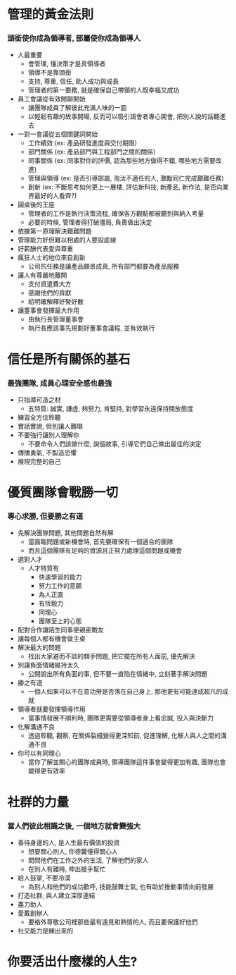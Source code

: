# 管理的黃金法則
### 頭銜使你成為領導者, 部屬使你成為領導人
- 人最重要
  - 會管理, 懂決策才是真領導者
  - 領導不是靠頭銜
  - 支持, 尊重, 信任, 助人成功與成長
  - 管理者的第一要務, 就是確保自己帶領的人既幸福又成功
- 員工會議從有效閒聊開始
  - 讓團隊成員了解彼此充滿人味的一面
  - 以輕鬆有趣的故事開場, 反而可以吸引語會者專心開會, 把別人說的話聽進去
- 一對一會議從五個關鍵詞開始
  - 工作績效 (ex: 產品研發進度與交付期限)
  - 部門關係 (ex: 產品部門與工程部門之間的關係)
  - 同事關係 (ex: 同事對你的評價, 認為那些地方做得不錯, 哪些地方需要改進)
  - 管理與領導 (ex: 是否引導部屬, 淘汰不適任的人, 激勵同仁完成艱難任務)
  - 創新 (ex: 不斷思考如何更上一層樓, 評估新科技, 新產品, 新作法, 是否向業界最好的人看齊?)
- 圓桌後的王座
  - 管理者的工作是執行決策流程, 確保各方觀點都被聽到與納入考量
  - 必要的時候, 管理者得打破僵局, 負責做出決定
- 依據第一原理解決艱難問題
- 管理能力好但難以相處的人要設底線
- 好薪酬代表愛與尊重
- 瘋狂人士的地位來自創新
  - 公司的任務是讓產品願景成真, 所有部門都要為產品服務
- 讓人有尊嚴地離開
  - 支付資遣費大方
  - 感謝他們的貢獻
  - 給明確解釋好聚好散
- 讓董事會發揮最大作用
  - 由執行長管理董事會
  - 執行長應該事先規劃好董事會議程, 並有效執行

# 信任是所有關係的基石
### 最強團隊, 成員心理安全感也最強
- 只指導可造之材
  - 五特質: 誠實, 謙虛, 夠努力, 肯堅持, 對學習永遠保持開放態度
- 練習全方位聆聽
- 實話實說, 但別讓人難堪
- 不要強行讓別人理解你
  - 不要命令人們該做什麼, 說個故事, 引導它們自己做出最佳的決定
- 傳播勇氣, 不製造恐懼
- 展現完整的自己

# 優質團隊會戰勝一切
### 專心求勝, 但要勝之有道
- 先解決團隊問題, 其他問題自然有解
  - 當面臨問題或新機會時, 首先要確保有一個適合的團隊
  - 而且這個團隊有足夠的資源且正努力處理這個問題或機會
- 選對人才
  - 人才特質有
    - 快速學習的能力
    - 努力工作的意願
    - 為人正直
    - 有恆毅力
    - 同理心
    - 團隊至上的心態
- 配對合作讓陌生同事便親密戰友
- 讓每個人都有機會做主桌
- 解決最大的問題
  - 找出大家避而不談的棘手問題, 把它擺在所有人面前, 優先解決
- 別讓負面情緒維持太久
  - 公開說出所有負面的事, 但不要一直陷在情緒中, 立刻著手解決問題
- 勝之有道
  - 一個人如果可以不在意功勞是否落在自己身上, 那他更有可能達成超凡的成就
- 領導者就要發揮領導作用
  - 當事情發展不順利時, 團隊更需要從領導者身上看忠誠, 投入與決斷力
- 化解溝通不良
  - 透過聆聽, 觀察, 在關係裂縫變得更深知前, 促進理解, 化解人與人之間的溝通不良
- 你可以有同理心
  - 當你了解並關心的團隊成員時, 領導團隊這件事會變得更加有趣, 團隊也會變得更有效率

# 社群的力量
### 當人們彼此相識之後, 一個地方就會變強大
- 善待身邊的人, 是人生最有價值的投資
  - 想要關心別人, 你德馨懂得關心人
  - 問問他們在工作之外的生活, 了解他們的家人
  - 在別人有難時, 伸出援手幫忙
- 給人鼓掌, 不要冷漠
  - 為別人和他們的成功歡呼, 技能鼓舞士氣, 也有助於推動事情向前發展
- 打造社群, 與人建立深厚連結
- 盡力助人
- 愛戴創辦人
  - 要格外尊敬公司裡那些最有遠見和熱情的人, 而且要保護好他們
- 社交能力是練出來的

# 你要活出什麼樣的人生?
